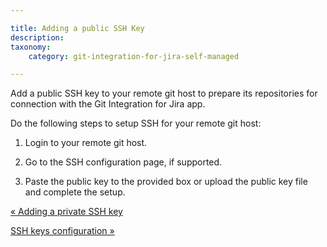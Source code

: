 ```yaml
---

title: Adding a public SSH Key
description:
taxonomy:
    category: git-integration-for-jira-self-managed

---
```


Add a public SSH key to your remote git host to prepare its repositories for connection with the Git Integration for Jira app.

Do the following steps to setup SSH for your remote git host:

1.  Login to your remote git host.

2.  Go to the SSH configuration page, if supported.

3.  Paste the public key to the provided box or upload the public key file and complete the setup.


[« Adding a private SSH key](https://bigbrassband.atlassian.net/wiki/pages/resumedraft.action?draftId=1923027446)

[SSH keys configuration »](/wiki/spaces/GIJDC/pages/1930396746/SSH+keys+configuration)